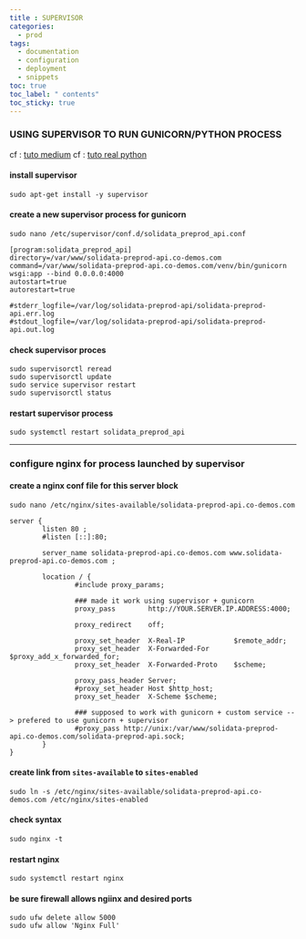 ```yaml
---
title : SUPERVISOR
categories:
  - prod
tags:
  - documentation
  - configuration
  - deployment
  - snippets
toc: true
toc_label: " contents"
toc_sticky: true
---
```


### USING SUPERVISOR TO RUN GUNICORN/PYTHON PROCESS

cf : [tuto medium](https://medium.com/ymedialabs-innovation/deploy-flask-app-with-nginx-using-gunicorn-and-supervisor-d7a93aa07c18)
cf : [tuto real python](https://realpython.com/kickstarting-flask-on-ubuntu-setup-and-deployment/#configure-supervisor)


#### install supervisor
```
sudo apt-get install -y supervisor
```

#### create a new supervisor process for gunicorn
```
sudo nano /etc/supervisor/conf.d/solidata_preprod_api.conf
```

```
[program:solidata_preprod_api]
directory=/var/www/solidata-preprod-api.co-demos.com
command=/var/www/solidata-preprod-api.co-demos.com/venv/bin/gunicorn wsgi:app --bind 0.0.0.0:4000
autostart=true
autorestart=true

#stderr_logfile=/var/log/solidata-preprod-api/solidata-preprod-api.err.log
#stdout_logfile=/var/log/solidata-preprod-api/solidata-preprod-api.out.log
```

#### check supervisor proces
```
sudo supervisorctl reread
sudo supervisorctl update
sudo service supervisor restart
sudo supervisorctl status
```

#### restart supervisor process
```
sudo systemctl restart solidata_preprod_api
```


------------


### configure nginx for process launched by supervisor

#### create a nginx conf file for this server block
```
sudo nano /etc/nginx/sites-available/solidata-preprod-api.co-demos.com
```

```
server {
        listen 80 ;
        #listen [::]:80;

        server_name solidata-preprod-api.co-demos.com www.solidata-preprod-api.co-demos.com ;

        location / {
                #include proxy_params;

                ### made it work using supervisor + gunicorn
                proxy_pass        http://YOUR.SERVER.IP.ADDRESS:4000;

                proxy_redirect    off;

                proxy_set_header  X-Real-IP            $remote_addr;
                proxy_set_header  X-Forwarded-For      $proxy_add_x_forwarded_for;
                proxy_set_header  X-Forwarded-Proto    $scheme;

                proxy_pass_header Server;
                #proxy_set_header Host $http_host;
                proxy_set_header  X-Scheme $scheme;

                ### supposed to work with gunicorn + custom service --> prefered to use gunicorn + supervisor
                #proxy_pass http://unix:/var/www/solidata-preprod-api.co-demos.com/solidata-preprod-api.sock;
        }
}

```


#### create link from `sites-available` to `sites-enabled`
```
sudo ln -s /etc/nginx/sites-available/solidata-preprod-api.co-demos.com /etc/nginx/sites-enabled
```

#### check syntax
```
sudo nginx -t
```

#### restart nginx
```
sudo systemctl restart nginx
```

#### be sure firewall allows ngiinx and desired ports
```
sudo ufw delete allow 5000
sudo ufw allow 'Nginx Full'
```

